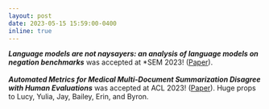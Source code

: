 ```yaml
---
layout: post
date: 2023-05-15 15:59:00-0400
inline: true
---
```



**_Language models are not naysayers: an analysis of language models on negation benchmarks_** was accepted at *SEM 2023! ([Paper]()).<br>  
**_Automated Metrics for Medical Multi-Document Summarization Disagree with Human Evaluations_** was accepted at ACL 2023! ([Paper](https://arxiv.org/abs/2305.13693)). Huge props to Lucy, Yulia, Jay, Bailey, Erin, and Byron.